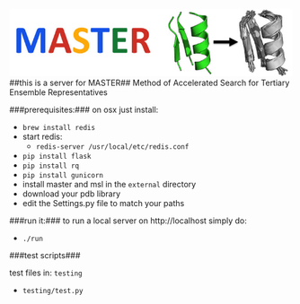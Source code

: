 ![logo](static/images/MASTER_logo_notext.jpg)
##this is a server for MASTER##
Method of Accelerated Search for Tertiary Ensemble Representatives

###prerequisites:###
on osx just install:

  - `brew install redis`
  - start redis:
    - `redis-server /usr/local/etc/redis.conf`
  - `pip install flask`
  - `pip install rq`
  - `pip install gunicorn`
  - install master and msl in the `external` directory
  - download your pdb library
  - edit the Settings.py file to match your paths

###run it:###
to run a local server on http://localhost simply do:

  - `./run` 

###test scripts###

test files in: `testing`

  - `testing/test.py`

